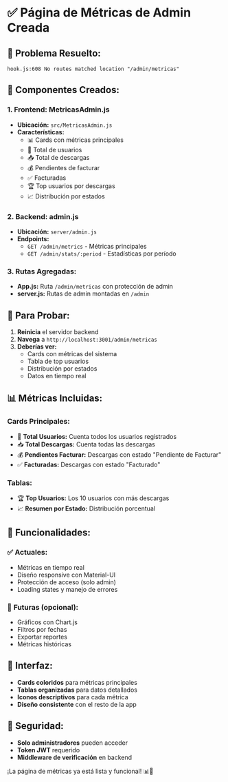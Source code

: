 # ✅ Página de Métricas de Admin Creada

## 🎯 **Problema Resuelto:**
```
hook.js:608 No routes matched location "/admin/metricas"
```

## 🔧 **Componentes Creados:**

### **1. Frontend: MetricasAdmin.js**
- **Ubicación:** `src/MetricasAdmin.js`
- **Características:**
  - 📊 Cards con métricas principales
  - 👥 Total de usuarios
  - 📥 Total de descargas
  - 💰 Pendientes de facturar
  - ✅ Facturadas
  - 🏆 Top usuarios por descargas
  - 📈 Distribución por estados

### **2. Backend: admin.js**
- **Ubicación:** `server/admin.js`
- **Endpoints:**
  - `GET /admin/metrics` - Métricas principales
  - `GET /admin/stats/:period` - Estadísticas por período

### **3. Rutas Agregadas:**
- **App.js:** Ruta `/admin/metricas` con protección de admin
- **server.js:** Rutas de admin montadas en `/admin`

## 🧪 **Para Probar:**

1. **Reinicia** el servidor backend
2. **Navega** a `http://localhost:3001/admin/metricas`
3. **Deberías ver:**
   - Cards con métricas del sistema
   - Tabla de top usuarios
   - Distribución por estados
   - Datos en tiempo real

## 📊 **Métricas Incluidas:**

### **Cards Principales:**
- 👥 **Total Usuarios:** Cuenta todos los usuarios registrados
- 📥 **Total Descargas:** Cuenta todas las descargas
- 💰 **Pendientes Facturar:** Descargas con estado "Pendiente de Facturar"
- ✅ **Facturadas:** Descargas con estado "Facturado"

### **Tablas:**
- 🏆 **Top Usuarios:** Los 10 usuarios con más descargas
- 📈 **Resumen por Estado:** Distribución porcentual

## 🔄 **Funcionalidades:**

### ✅ **Actuales:**
- Métricas en tiempo real
- Diseño responsive con Material-UI
- Protección de acceso (solo admin)
- Loading states y manejo de errores

### 🚀 **Futuras (opcional):**
- Gráficos con Chart.js
- Filtros por fechas
- Exportar reportes
- Métricas históricas

## 🎨 **Interfaz:**
- **Cards coloridos** para métricas principales
- **Tablas organizadas** para datos detallados
- **Iconos descriptivos** para cada métrica
- **Diseño consistente** con el resto de la app

## 🔐 **Seguridad:**
- **Solo administradores** pueden acceder
- **Token JWT** requerido
- **Middleware de verificación** en backend

¡La página de métricas ya está lista y funcional! 📊🚀